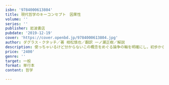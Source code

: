 ```yaml
---
isbn: '9784000613804'
title: 現代哲学のキーコンセプト　因果性
volume: ''
series: ''
publisher: 岩波書店
pubdate: '2019-12-19'
cover: 'https://cover.openbd.jp/9784000613804.jpg'
author: ダグラス・クタッチ／著 相松慎也／翻訳 一ノ瀬正樹／解説
description: 使っちゃいるけど分からないこの概念をめぐる論争の軸を明確にし，初歩から現代の議論までを平易に解説．
price: '2400'
genre: ''
target: 一般
format: 単行本
content: 哲学

---
```

